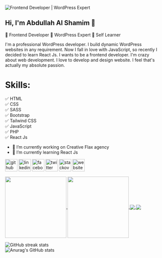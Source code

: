 ![Frontend Developer | WordPress Expert](https://pbs.twimg.com/profile_banners/3136318364/1664086034/1500x500)

<h2>Hi, I'm Abdullah Al Shamim 👋</h2>
🏅 Frontend Developer
🏅 WordPress Expert
🏅 Self Learner

I'm a professional WordPress developer. I build dynamic WordPress websites in any requirement. Now I fall in love with JavaScript, so recently I decided to learn React Js. I wants to be a frontend developer. I'm crazy about web development. I love to develop and design website. I feel that's actually my absolute passion.

# Skills:
✅ HTML <br>
✅ CSS <br>
✅ SASS <br>
✅ Bootstrap <br>
✅ Tailwind CSS <br>
✅ JavaScript <br>
✅ PHP <br>
✅ React Js

- 🔭 I’m currently working on Creative Flax agency 
- 🌱 I’m currently learning React Js 


[<img src='https://cdn.jsdelivr.net/npm/simple-icons@3.0.1/icons/github.svg' alt='github' height='40'>](https://github.com/abshamim)  [<img src='https://cdn.jsdelivr.net/npm/simple-icons@3.0.1/icons/linkedin.svg' alt='linkedin' height='40'>](https://www.linkedin.com/in/abdullahalshamim/)  [<img src='https://cdn.jsdelivr.net/npm/simple-icons@3.0.1/icons/facebook.svg' alt='facebook' height='40'>](https://www.facebook.com/AbdullahAlShamim30)  [<img src='https://cdn.jsdelivr.net/npm/simple-icons@3.0.1/icons/twitter.svg' alt='twitter' height='40'>](https://twitter.com/abdullahashamim)  [<img src='https://cdn.jsdelivr.net/npm/simple-icons@3.0.1/icons/stackoverflow.svg' alt='stackoverflow' height='40'>](https://stackoverflow.com/users/17871738)  [<img src='https://cdn.jsdelivr.net/npm/simple-icons@3.0.1/icons/icloud.svg' alt='website' height='40'>](https://abdullahalshamim.netlify.app)  


<a href="https://github.com/abshamim/github-readme-stats">
  <img height=200 align="center" src="https://github-readme-stats.vercel.app/api?username=abshamim&show_icons=true&theme=radical)" />
</a>
<a href="https://github.com/abshamim/convoychat">
  <img height=200 align="center" src="https://github-readme-stats.vercel.app/api/top-langs?username=abshamim&layout=compact&langs_count=8&card_width=320" />
</a>

<a href="https://github.com/abshamim/github-readme-stats">
  <img align="center" src="https://github-readme-stats.vercel.app/api/pin/?username=abshamim&repo=github-readme-stats" />
</a>
<a href="https://github.com/abshamim/convoychat">
  <img align="center" src="https://github-readme-stats.vercel.app/api/pin/?username=abshamim&repo=convoychat" />
</a> 

![GitHub streak stats](https://streak-stats.demolab.com/?user=abshamim)   
![Anurag's GitHub stats](https://github-readme-stats.vercel.app/api?username=abshamim&show_icons=true)

